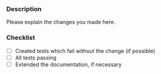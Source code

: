 ### Description

Please explain the changes you made here.

### Checklist

- [ ] Created tests which fail without the change (if possible)
- [ ] All tests passing
- [ ] Extended the documentation, if necessary
